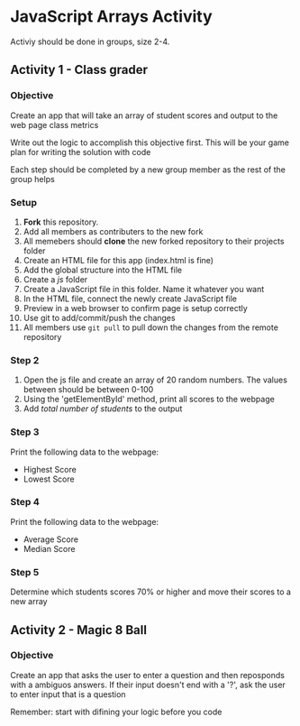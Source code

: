 # JavaScript Arrays Activity

Activiy should be done in groups, size 2-4. 

## Activity 1 - Class grader

### Objective 

Create an app that will take an array of student scores and output to the web page class metrics

Write out the logic to accomplish this objective first. This will be your game plan for writing the solution with code

Each step should be completed by a new group member as the rest of the group helps

### Setup

1. **Fork** this repository.
2. Add all members as contributers to the new fork
3. All memebers should **clone** the new forked repository to their projects folder
4. Create an HTML file for this app (index.html is fine)
5. Add the global structure into the HTML file
6. Create a *js* folder
7. Create a JavaScript file in this folder. Name it whatever you want
8. In the HTML file, connect the newly create JavaScript file
9. Preview in a web browser to confirm page is setup correctly
10. Use git to add/commit/push the changes
11. All members use `git pull` to pull down the changes from the remote repository

### Step 2

1. Open the js file and create an array of 20 random numbers. The values between should be between 0-100
2. Using the 'getElementById' method, print all scores to the webpage
3. Add *total number of students* to the output

### Step 3

Print the following data to the webpage:

* Highest Score
* Lowest Score

### Step 4

Print the following data to the webpage:

* Average Score
* Median Score

### Step 5

Determine which students scores 70% or higher and move their scores to a new array

## Activity 2 - Magic 8 Ball

### Objective

Create an app that asks the user to enter a question and then reposponds with a ambiguos answers. If their input doesn't end with a '?', ask the user to enter input that is a question

Remember: start with difining your logic before you code

 

